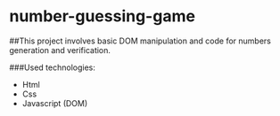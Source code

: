 # number-guessing-game

##This project involves basic DOM manipulation and code for numbers generation and verification.

###Used technologies:
- Html
- Css
- Javascript (DOM)
